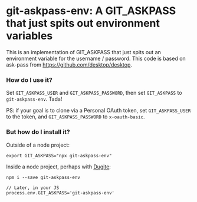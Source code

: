 # git-askpass-env: A GIT_ASKPASS that just spits out environment variables

This is an implementation of GIT_ASKPASS that just spits out an environment variable for the username / password. This code is based on ask-pass from https://github.com/desktop/desktop.

### How do I use it?

Set `GIT_ASKPASS_USER` and `GIT_ASKPASS_PASSWORD`, then set `GIT_ASKPASS` to `git-askpass-env`. Tada!

PS: if your goal is to clone via a Personal OAuth token, set `GIT_ASKPASS_USER` to the token, and `GIT_ASKPASS_PASSWORD` to `x-oauth-basic`.

### But how do I install it?

Outside of a node project:

```
export GIT_ASKPASS="npx git-askpass-env"
```

Inside a node project, perhaps with [Dugite](https://github.com/desktop/dugite):

```
npm i --save git-askpass-env

// Later, in your JS
process.env.GIT_ASKPASS='git-askpass-env'
```
